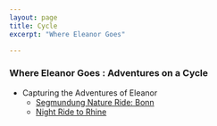 ```yaml
---
layout: page
title: Cycle
excerpt: "Where Eleanor Goes"

---
```


### Where Eleanor Goes : Adventures on a Cycle


* Capturing the Adventures of Eleanor
  * [Segmundung Nature Ride: Bonn](https://youtu.be/qIEqjtnMam0)
  * [Night Ride to Rhine](https://youtu.be/UkwdhyiHFnk)

